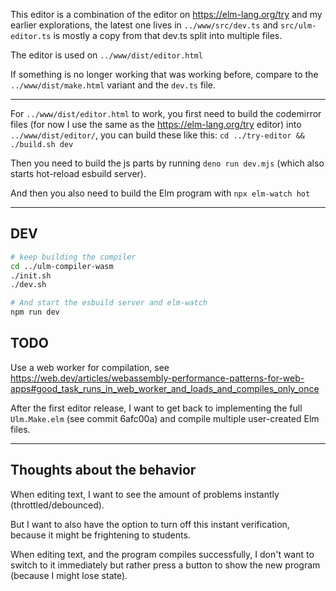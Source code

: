 This editor is a combination of the editor on https://elm-lang.org/try and my earlier explorations, the latest one lives in `../www/src/dev.ts` and `src/ulm-editor.ts` is mostly a copy from that dev.ts split into multiple files.

The editor is used on `../www/dist/editor.html`

If something is no longer working that was working before, compare to the `../www/dist/make.html` variant and the `dev.ts` file.

---

For `../www/dist/editor.html` to work, you first need to build the codemirror files (for now I use the same as the https://elm-lang.org/try editor) into `../www/dist/editor/`, you can build these like this: `cd ../try-editor && ./build.sh dev`

Then you need to build the js parts by running `deno run dev.mjs` (which also starts hot-reload esbuild server).

And then you also need to build the Elm program with `npx elm-watch hot`

---

## DEV

```sh
# keep building the compiler
cd ../ulm-compiler-wasm
./init.sh
./dev.sh

# And start the esbuild server and elm-watch
npm run dev
```

## TODO

Use a web worker for compilation, see https://web.dev/articles/webassembly-performance-patterns-for-web-apps#good_task_runs_in_web_worker_and_loads_and_compiles_only_once

After the first editor release, I want to get back to implementing the full `Ulm.Make.elm` (see commit 6afc00a) and compile multiple user-created Elm files.

---

## Thoughts about the behavior

When editing text, I want to see the amount of problems instantly (throttled/debounced).

But I want to also have the option to turn off this instant verification, because it might be frightening to students.

When editing text, and the program compiles successfully, I don't want to switch to it immediately but rather press a button to show the new program (because I might lose state).
